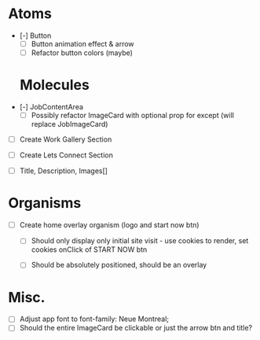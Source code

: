 # Atoms
- [-] Button
  - [ ] Button animation effect & arrow
  - [ ] Refactor button colors (maybe)

  # Molecules
- [-] JobContentArea
  - [ ] Possibly refactor ImageCard with optional prop for except (will replace JobImageCard)
- [ ] Create Work Gallery Section
- [ ] Create Lets Connect Section
 - [ ] Title, Description, Images[]


  # Organisms
- [ ] Create home overlay organism (logo and start now btn)
  - [ ] Should only display only initial site visit - use cookies to render, set cookies onClick of START NOW btn
  - [ ] Should be absolutely positioned, should be an overlay


# Misc.
- [ ] Adjust app font to font-family: Neue Montreal;
- [ ] Should the entire ImageCard be clickable or just the arrow btn and title?
